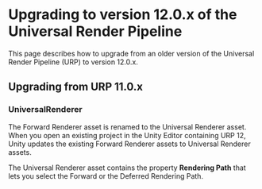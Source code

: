# Upgrading to version 12.0.x of the Universal Render Pipeline

This page describes how to upgrade from an older version of the Universal Render Pipeline (URP) to version 12.0.x.

## Upgrading from URP 11.0.x

### UniversalRenderer

The Forward Renderer asset is renamed to the Universal Renderer asset. When you open an existing project in the Unity Editor containing URP 12, Unity updates the existing Forward Renderer assets to Universal Renderer assets.

The Universal Renderer asset contains the property **Rendering Path** that lets you select the Forward or the Deferred Rendering Path.

